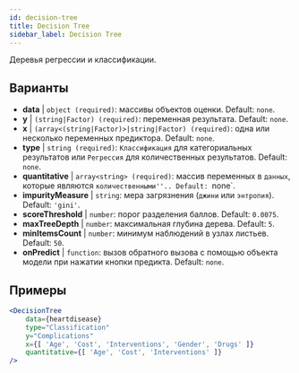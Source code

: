 ```yaml
---
id: decision-tree
title: Decision Tree
sidebar_label: Decision Tree
---
```


Деревья регрессии и классификации.

## Варианты

* __data__ | `object (required)`: массивы объектов оценки. Default: `none`.
* __y__ | `(string|Factor) (required)`: переменная результата. Default: `none`.
* __x__ | `(array<(string|Factor)>|string|Factor) (required)`: одна или несколько переменных предиктора. Default: `none`.
* __type__ | `string (required)`: `Классификация` для категориальных результатов или `Регрессия` для количественных результатов. Default: `none`.
* __quantitative__ | `array<string> (required)`: массив переменных в `данных`, которые являются `количественными''.. Default: `none`.
* __impurityMeasure__ | `string`: мера загрязнения (`джини` или `энтропия`). Default: `'gini'`.
* __scoreThreshold__ | `number`: порог разделения баллов. Default: `0.0075`.
* __maxTreeDepth__ | `number`: максимальная глубина дерева. Default: `5`.
* __minItemsCount__ | `number`: минимум наблюдений в узлах листьев. Default: `50`.
* __onPredict__ | `function`: вызов обратного вызова с помощью объекта модели при нажатии кнопки предикта. Default: `none`.


## Примеры

```jsx live
<DecisionTree 
    data={heartdisease} 
    type="Classification"
    y="Complications"
    x={[ 'Age', 'Cost', 'Interventions', 'Gender', 'Drugs' ]}
    quantitative={[ 'Age', 'Cost', 'Interventions' ]}
/>
```

